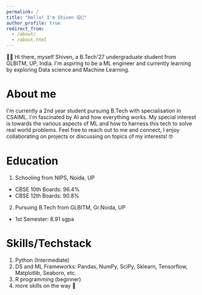 ```yaml
---
permalink: /
title: "Hello! I'm Shiven 😄👋"
author_profile: true
redirect_from: 
  - /about/
  - /about.html
---
```


🧑‍💻 Hi there, myself Shiven, a B.Tech'27 undergraduate student from GLBITM, UP, India. I'm aspiring to be a ML engineer and currently learning by exploring Data science and Machine Learning. 

About me
======
I'm currently a 2nd year student pursuing B.Tech with specialisation in CSAIML. I'm fascinated by AI and how everything works. My special interest is towards the various aspects of ML and how to harness this tech to solve real world problems. Feel free to reach out to me and connect, I enjoy collaborating on projects or discussing on topics of my interests! 🤓

Education
======
1. Schooling from NIPS, Noida, UP
  - CBSE 10th Boards: 96.4%
  - CBSE 12th Boards: 90.8%

2. Pursuing B.Tech from GLBITM, Gr.Noida, UP
  - 1st Semester: 8.91 sgpa



Skills/Techstack
======
1. Python (Intermediate)
2. DS and ML Frameworks: Pandas, NumPy, SciPy, Sklearn, Tensorflow, Matplotlib, Seaborn, etc.
3. R programming (beginner)
4. more skills on the way 🤖
